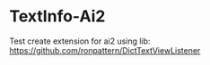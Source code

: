 # TextInfo-Ai2
Test create extension for ai2 using lib: https://github.com/ronpattern/DictTextViewListener
